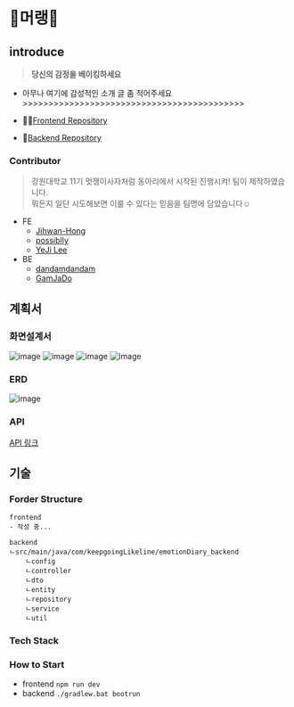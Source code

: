 # 🍦머랭🍦

## introduce

> **당신의 감정을 베이킹하세요**

- 아무나 여기에 감성적인 소개 글 좀 적어주세요>>>>>>>>>>>>>>>>>>>>>>>>>>>>>>>>>>>>>>>>>>>

- 🧑‍💻[Frontend Repository](https://github.com/keepgoingLikelion/meringue-FE)
- 💾[Backend Repository](https://github.com/keepgoingLikelion/emotionDiary_backend)

### Contributor

> 강원대학교 11기 멋쟁이사자처럼 동아리에서 시작된 진행시켜! 팀이 제작하였습니다.
> <br/> 뭐든지 일단 시도해보면 이룰 수 있다는 믿음을 팀명에 담았습니다☺️
- FE
  + [Jihwan-Hong](https://github.com/flareseek)
  + [possiblly](https://github.com/possiblly)
  + [YeJi Lee](https://github.com/yeahzee0421)
- BE    
  + [dandamdandam](https://github.com/dandamdandam)
  + [GamJaDo](https://github.com/GamJaDo)

## 계획서

### 화면설계서
![image](https://github.com/keepgoingLikelion/.github/assets/102032954/18499a69-63df-40fd-99d6-7c915cd21d11)
![image](https://github.com/keepgoingLikelion/.github/assets/102032954/6b2c9fae-d04c-456f-b0a4-b82fec792fd9)
![image](https://github.com/keepgoingLikelion/.github/assets/102032954/1050debc-44e7-44be-a8f2-3d936ac0dfa6)
![image](https://github.com/keepgoingLikelion/.github/assets/102032954/9a973f9d-4334-499f-903b-89e2915e066e)

### ERD
![image](https://github.com/keepgoingLikelion/.github/assets/102032954/f1e97e53-b49b-4e7c-a8e8-ab9c82bfae4a)

### API
[API 링크](https://app.swaggerhub.com/apis/GLUE0440/meringue_project/1.0.0)

## 기술

### Forder Structure
```
frontend
- 작성 중...
```
```
backend
ㄴsrc/main/java/com/keepgoingLikeline/emotionDiary_backend
	ㄴconfig
	ㄴcontroller
	ㄴdto
	ㄴentity
	ㄴrepository
	ㄴservice
	ㄴutil
```

### Tech Stack

### How to Start
- frontend
  `npm run dev`
- backend
  `./gradlew.bat bootrun`
